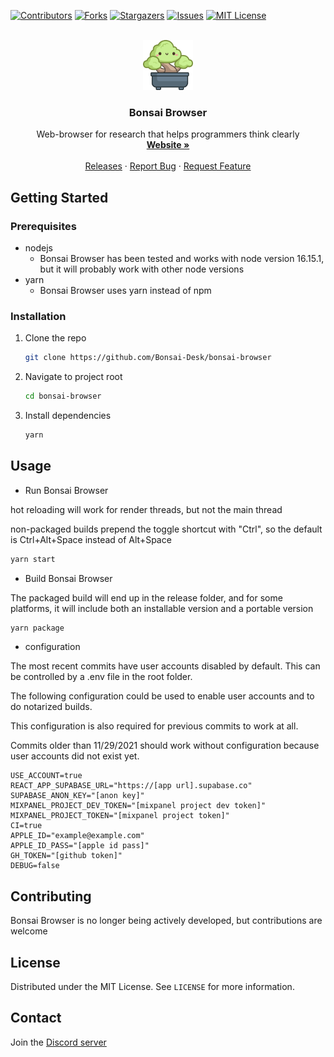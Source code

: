 <div id="top"></div>

<!-- PROJECT SHIELDS -->

[![Contributors][contributors-shield]][contributors-url]
[![Forks][forks-shield]][forks-url]
[![Stargazers][stars-shield]][stars-url]
[![Issues][issues-shield]][issues-url]
[![MIT License][license-shield]][license-url]

<!-- PROJECT LOGO -->
<br />
<div align="center">
  <a href="https://github.com/Bonsai-Desk/bonsai-browser">
    <img src="images/logo.png" alt="Logo" width="80" height="80">
  </a>

<h3 align="center">Bonsai Browser</h3>

  <p align="center">
    Web-browser for research
that helps programmers
think clearly
    <br />
    <a href="https://bonsaibrowser.com"><strong>Website »</strong></a>
    <br />
    <br />
    <a href="https://github.com/Bonsai-Desk/bonsai-browser/releases">Releases</a>
    ·
    <a href="https://github.com/Bonsai-Desk/bonsai-browser/issues">Report Bug</a>
    ·
    <a href="https://github.com/Bonsai-Desk/bonsai-browser/issues">Request Feature</a>
  </p>
</div>

<!-- GETTING STARTED -->

## Getting Started

### Prerequisites

- nodejs
  - Bonsai Browser has been tested and works with node version 16.15.1, but it will probably work with other node versions
- yarn
  - Bonsai Browser uses yarn instead of npm

### Installation

1. Clone the repo
   ```sh
   git clone https://github.com/Bonsai-Desk/bonsai-browser
   ```
2. Navigate to project root
   ```sh
   cd bonsai-browser
   ```
3. Install dependencies
   ```sh
   yarn
   ```

## Usage

- Run Bonsai Browser

hot reloading will work for render threads, but not the main thread

non-packaged builds prepend the toggle shortcut with "Ctrl", so the default is Ctrl+Alt+Space instead of Alt+Space

```sh
yarn start
```

- Build Bonsai Browser

The packaged build will end up in the release folder, and for some platforms, it will include both an installable version and a portable version

```sh
yarn package
```

- configuration

The most recent commits have user accounts disabled by default. This can be controlled by a .env file in the root folder.

The following configuration could be used to enable user accounts and to do notarized builds.

This configuration is also required for previous commits to work at all.

Commits older than 11/29/2021 should work without configuration because user accounts did not exist yet.

```
USE_ACCOUNT=true
REACT_APP_SUPABASE_URL="https://[app url].supabase.co"
SUPABASE_ANON_KEY="[anon key]"
MIXPANEL_PROJECT_DEV_TOKEN="[mixpanel project dev token]"
MIXPANEL_PROJECT_TOKEN="[mixpanel project token]"
CI=true
APPLE_ID="example@example.com"
APPLE_ID_PASS="[apple id pass]"
GH_TOKEN="[github token]"
DEBUG=false
```

## Contributing

Bonsai Browser is no longer being actively developed, but contributions are welcome

## License

Distributed under the MIT License. See `LICENSE` for more information.

## Contact

Join the [Discord server](https://discord.com/invite/DRCu3qJEZc)

[contributors-shield]: https://img.shields.io/github/contributors/Bonsai-Desk/bonsai-browser.svg?style=for-the-badge
[contributors-url]: https://github.com/Bonsai-Desk/bonsai-browser/graphs/contributors
[forks-shield]: https://img.shields.io/github/forks/Bonsai-Desk/bonsai-browser.svg?style=for-the-badge
[forks-url]: https://github.com/Bonsai-Desk/bonsai-browser/network/members
[stars-shield]: https://img.shields.io/github/stars/Bonsai-Desk/bonsai-browser.svg?style=for-the-badge
[stars-url]: https://github.com/Bonsai-Desk/bonsai-browser/stargazers
[issues-shield]: https://img.shields.io/github/issues/Bonsai-Desk/bonsai-browser.svg?style=for-the-badge
[issues-url]: https://github.com/Bonsai-Desk/bonsai-browser/issues
[license-shield]: https://img.shields.io/github/license/Bonsai-Desk/bonsai-browser.svg?style=for-the-badge
[license-url]: https://github.com/Bonsai-Desk/bonsai-browser/blob/master/LICENSE.txt
[linkedin-shield]: https://img.shields.io/badge/-LinkedIn-black.svg?style=for-the-badge&logo=linkedin&colorB=555
[linkedin-url]: https://linkedin.com/in/linkedin_username
[product-screenshot]: images/screenshot.png
